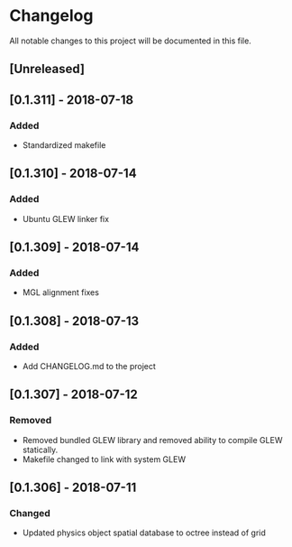 # Changelog
All notable changes to this project will be documented in this file.

## [Unreleased]

## [0.1.311] - 2018-07-18
### Added
- Standardized makefile

## [0.1.310] - 2018-07-14
### Added
- Ubuntu GLEW linker fix

## [0.1.309] - 2018-07-14
### Added
- MGL alignment fixes

## [0.1.308] - 2018-07-13
### Added
- Add CHANGELOG.md to the project

## [0.1.307] - 2018-07-12
### Removed
- Removed bundled GLEW library and removed ability to compile GLEW statically.
- Makefile changed to link with system GLEW

## [0.1.306] - 2018-07-11
### Changed
- Updated physics object spatial database to octree instead of grid
